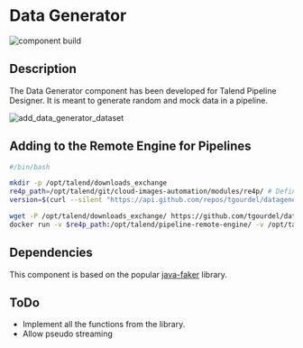 # Data Generator
![component build](https://github.com/tgourdel/datagenerator-component/workflows/TCK%20component%20build/badge.svg)

## Description

The Data Generator component has been developed for Talend Pipeline Designer. It is meant to generate random and mock data in a pipeline.

![add_data_generator_dataset](https://user-images.githubusercontent.com/15718239/78036558-b9411800-736a-11ea-97a5-0c6ed55d2093.png)

## Adding to the Remote Engine for Pipelines

```bash
#/bin/bash

mkdir -p /opt/talend/downloads_exchange
re4p_path=/opt/talend/git/cloud-images-automation/modules/re4p/ # Define your RE4P home path
version=$(curl --silent "https://api.github.com/repos/tgourdel/datagenerator-component/releases/latest" | grep -Po '"tag_name": "\K.*?(?=")')

wget -P /opt/talend/downloads_exchange/ https://github.com/tgourdel/datagenerator-component/releases/download/$version/datagenerator-component-$version.car
docker run -v $re4p_path:/opt/talend/pipeline-remote-engine/ -v /opt/talend/downloads_exchange/:/opt/talend/downloads_exchange/ -v /var/run/docker.sock:/var/run/docker.sock tacokit/remote-engine-customizer:latest register-component-archive --remote-engine-dir=/opt/talend/pipeline-remote-engine/ --component-archive=/opt/talend/downloads_exchange/datagenerator-component-$version.car
```

## Dependencies

This component is based on the popular [java-faker](https://github.com/DiUS/java-faker) library.

## ToDo

 - Implement all the functions from the library.
 - Allow pseudo streaming
